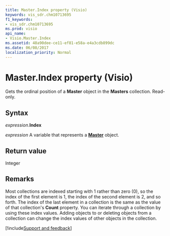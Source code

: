 ```yaml
---
title: Master.Index property (Visio)
keywords: vis_sdr.chm10713695
f1_keywords:
- vis_sdr.chm10713695
ms.prod: visio
api_name:
- Visio.Master.Index
ms.assetid: 48a90dee-ce11-ef81-e58a-e4a3cdb899dc
ms.date: 06/08/2017
localization_priority: Normal
---
```



# Master.Index property (Visio)

Gets the ordinal position of a  **Master** object in the **Masters** collection. Read-only.


## Syntax

_expression_.**Index**

_expression_ A variable that represents a **[Master](Visio.Master.md)** object.


## Return value

Integer


## Remarks

Most collections are indexed starting with 1 rather than zero (0), so the index of the first element is 1, the index of the second element is 2, and so forth. The index of the last element in a collection is the same as the value of that collection's  **Count** property. You can iterate through a collection by using these index values. Adding objects to or deleting objects from a collection can change the index values of other objects in the collection.

[!include[Support and feedback](~/includes/feedback-boilerplate.md)]